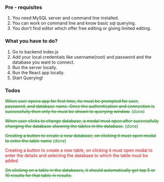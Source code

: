### Pre - requisites ###
  1. You need MySQL server and command line installed.
  2. You can work on command line and know basic sql querying.
  3. You don't find editor which offer free editing or giving limited editing.

### What you have to do? ###
  1. Go to backend index.js
  2. Add your local credentials like username(root) and password and the database you want to connect.
  3. Run the server locally.
  4. Run the React app locally.
  5. Start Querying!



### Todos ###
  <span style="color:green">~~When user opens app for first time, he must be prompted for user, password, and database name. Once
  the authentication and connection is successfully then only he must be shown to querying window.~~ (done) </span>

  <span style="color:green">~~When user clicks to change database, a modal must open after successfully changing the database 
  showing the tables in the database.~~ (done) </span>

  <span style="color:green">~~Creating a button to create a new database, on clicking it must open modal to enter the table name~~ (done) </span>

  <span style="color:red">Creating a button to create a new table, on clicking it must open modal to enter the details and selecting
  the database to which the table must be added </span>

  <span style="color:green">~~On clicking on a table in the databases, it should automatically get top 5 or 10 results for that table in 
  results.~~ </span> 

  